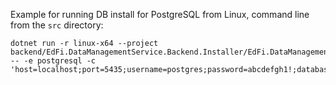 Example for running DB install for PostgreSQL from Linux, command line from the `src` directory:

```
dotnet run -r linux-x64 --project backend/EdFi.DataManagementService.Backend.Installer/EdFi.DataManagementService.Backend.Installer.csproj -- -e postgresql -c 'host=localhost;port=5435;username=postgres;password=abcdefgh1!;database=edfi_datamanagementservice'
```
